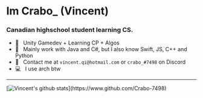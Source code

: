 Im Crabo_ (Vincent)
==================================================================================================

### **Canadian highschool student learning CS.**

- 🔭 &nbsp; Unity Gamedev + Learning CP + Algos
- 🌱 &nbsp; Mainly work with Java and C#, but I also know Swift, JS, C++ and Python
- :envelope_with_arrow: &nbsp; Contact me at `vincent.qi@hotmail.com` or `crabo_#7498` on Discord
- :computer: &nbsp; I use arch btw

--------------------------------------------------------------------------------------------------

[![Vincent's github stats](https://github-readme-stats.vercel.app/api?username=Crabo-7498&show_icons=true&title_color=FFFFFF&text_color=e8e8e8&icon_color=f2c40c&bg_color=0d1116&count_private=true&hide_border=true?)](https://www.github.com/Crabo-7498)
